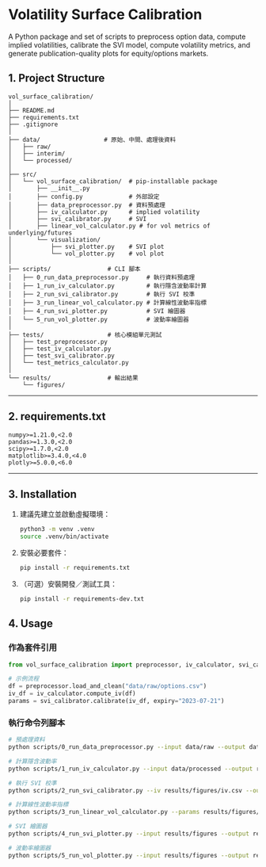 # Volatility Surface Calibration

A Python package and set of scripts to preprocess option data, compute implied volatilities, calibrate the SVI model, compute volatility metrics, and generate publication-quality plots for equity/options markets.

## 1. Project Structure

```text
vol_surface_calibration/
│
├── README.md
├── requirements.txt
├── .gitignore
│
├── data/                  # 原始、中間、處理後資料
│   ├── raw/
│   ├── interim/
│   └── processed/
│
├── src/
│   └── vol_surface_calibration/  # pip-installable package
│       ├── __init__.py
│       ├── config.py             # 外部設定
│       ├── data_preprocessor.py  # 資料預處理
│       ├── iv_calculator.py      # implied volatility
│       ├── svi_calibrator.py     # SVI
│       ├── linear_vol_calculator.py # for vol metrics of underlying/futures
│       └── visualization/
│           ├── svi_plotter.py    # SVI plot
│           └── vol_plotter.py    # vol plot
│
├── scripts/                # CLI 腳本
│   ├── 0_run_data_preprocessor.py     # 執行資料預處理
│   ├── 1_run_iv_calculator.py         # 執行隱含波動率計算
│   ├── 2_run_svi_calibrator.py        # 執行 SVI 校準
│   ├── 3_run_linear_vol_calculator.py # 計算線性波動率指標
│   ├── 4_run_svi_plotter.py           # SVI 繪圖器
│   └── 5_run_vol_plotter.py           # 波動率繪圖器
│
├── tests/                  # 核心模組單元測試
│   ├── test_preprocessor.py
│   ├── test_iv_calculator.py
│   ├── test_svi_calibrator.py
│   └── test_metrics_calculator.py
│
└── results/                # 輸出結果
    └── figures/
```
---

## 2. requirements.txt
```text
numpy>=1.21.0,<2.0
pandas>=1.3.0,<2.0
scipy>=1.7.0,<2.0
matplotlib>=3.4.0,<4.0
plotly>=5.0.0,<6.0
```
---

## 3. Installation

1. 建議先建立並啟動虛擬環境：
   ```bash
   python3 -m venv .venv
   source .venv/bin/activate
   ```
2. 安裝必要套件：
   ```bash
   pip install -r requirements.txt
   ```
3. （可選）安裝開發／測試工具：
   ```bash
   pip install -r requirements-dev.txt
   ```

## 4. Usage

### 作為套件引用
```python
from vol_surface_calibration import preprocessor, iv_calculator, svi_calibrator

# 示例流程
df = preprocessor.load_and_clean("data/raw/options.csv")
iv_df = iv_calculator.compute_iv(df)
params = svi_calibrator.calibrate(iv_df, expiry="2023-07-21")
```

### 執行命令列腳本
```bash
# 預處理資料
python scripts/0_run_data_preprocessor.py --input data/raw --output data/processed

# 計算隱含波動率
python scripts/1_run_iv_calculator.py --input data/processed --output results/figures

# 執行 SVI 校準
python scripts/2_run_svi_calibrator.py --iv results/figures/iv.csv --output results/figures

# 計算線性波動率指標
python scripts/3_run_linear_vol_calculator.py --params results/figures/params.csv --output results/figures

# SVI 繪圖器
python scripts/4_run_svi_plotter.py --input results/figures --output results/figures

# 波動率繪圖器
python scripts/5_run_vol_plotter.py --input results/figures --output results/figures
```
